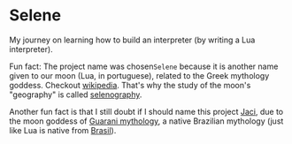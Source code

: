 # Selene

My journey on learning how to build an interpreter (by writing a Lua interpreter).


Fun fact: The project name was chosen`Selene` because it is another name given to our moon (Lua, in portuguese), related to the Greek mythology goddess. Checkout [wikipedia](https://en.wikipedia.org/wiki/Selene). That's why the study of the moon's "geography" is called [selenography](https://en.wikipedia.org/wiki/Selenography).

Another fun fact is that I still doubt if I should name this project [Jaci](https://pt.wikipedia.org/wiki/Jaci), due to the moon goddess of [Guarani mythology](https://pt.wikipedia.org/wiki/Mitologia_guarani), a native Brazilian mythology (just like Lua is native from [Brasil](https://www.youtube.com/watch?v=JMlHex-Ca0A)).
